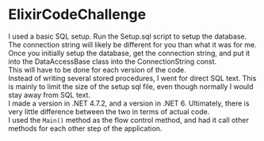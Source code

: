 # ElixirCodeChallenge
 
<p>
I used a basic SQL setup. Run the Setup.sql script to setup the database.<br/>
The connection string will likely be different for you than what it was for me.<br/>
Once you initially setup the database, get the connection string, and put it into the DataAccessBase class into the ConnectionString const.<br/>
This will have to be done for each version of the code.<br/>
Instead of writing several stored procedures, I went for direct SQL text. This is mainly to limit the size of the setup sql file, even though normally I would stay away from SQL text.<br/>
I made a version in .NET 4.7.2, and a version in .NET 6. Ultimately, there is very little difference between the two in terms of actual code.<br/>
I used the <code>Main()</code> method as the flow control method, and had it call other methods for each other step of the application.<br/>
</p>
